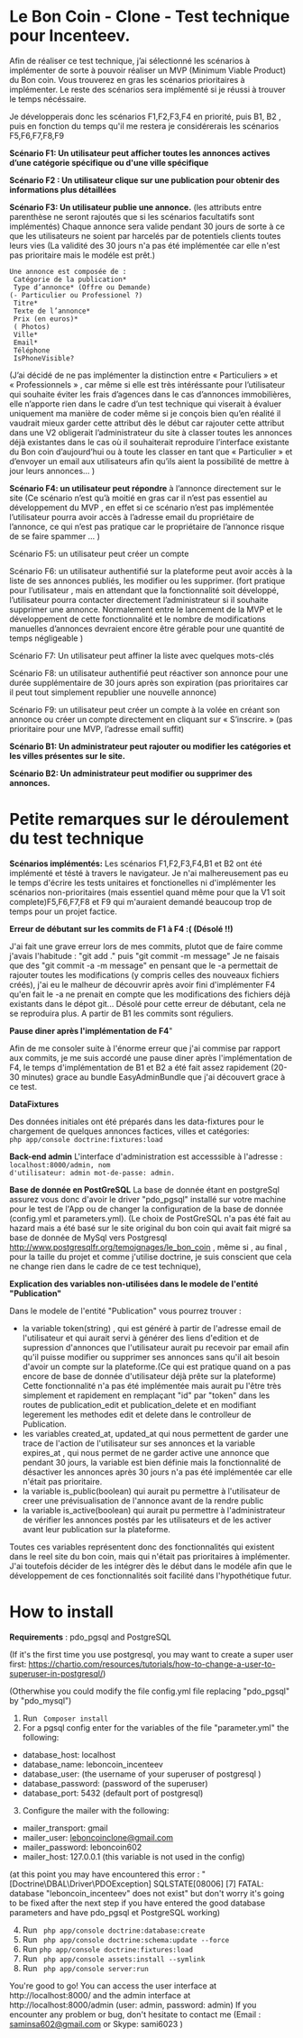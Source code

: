 # Le Bon Coin - Clone - Test technique pour Incenteev.
Afin de réaliser ce test technique, j’ai sélectionné les scénarios à implémenter de sorte à pouvoir réaliser un MVP (Minimum Viable Product) du Bon coin. Vous trouverez en gras les scénarios prioritaires à implémenter. Le reste des scénarios sera implémenté si je réussi à trouver le temps nécéssaire.

Je développerais donc les scénarios F1,F2,F3,F4 en priorité, puis B1, B2 , puis en fonction du temps qu'il me restera je considérerais les scénarios F5,F6,F7,F8,F9

**Scénario F1: Un utilisateur peut afficher toutes les annonces actives d’une catégorie spécifique ou d'une ville spécifique** 

**Scénario F2 : Un utilisateur clique sur une publication pour obtenir des informations plus détaillées**

**Scénario F3: Un utilisateur publie une annonce.** (les attributs entre parenthèse ne seront rajoutés que si les scénarios facultatifs sont implémentés)
Chaque annonce sera valide pendant 30 jours de sorte à ce que les utilisateurs ne soient par harcelés par de potentiels clients toutes leurs vies (La validité des 30 jours n'a pas été implémentée car elle n'est pas prioritaire mais le modéle est prêt.)

	Une annonce est composée de :
	 Catégorie de la publication*
	 Type d’annonce* (Offre ou Demande)
	(- Particulier ou Professionel ?)
	 Titre*
	 Texte de l’annonce*
	 Prix (en euros)*
	 ( Photos)
     Ville*
 	 Email*
	 Téléphone
     IsPhoneVisible?
	
(J’ai décidé de ne pas implémenter la distinction entre « Particuliers » et « Professionnels » , car même si elle est très intéréssante pour l’utilisateur qui souhaite éviter les frais d’agences dans le cas d’annonces immobilières, elle n’apporte rien dans le cadre d’un test technique qui viserait à évaluer uniquement ma manière de coder même si je conçois bien qu’en réalité il vaudrait mieux garder cette attribut dès le début car rajouter cette attribut dans une V2 obligerait l’administrateur du site à classer toutes les annonces déjà existantes dans le cas où il souhaiterait reproduire l’interface existante du Bon coin d’aujourd’hui ou à toute les classer en tant que « Particulier » et d’envoyer un email aux utilisateurs afin qu’ils aient la possibilité de mettre à jour leurs annonces… )

**Scénario F4: un utilisateur peut répondre** à l’annonce directement sur le site 
(Ce scénario n’est qu’à moitié en gras car il n’est pas essentiel au développement du MVP , en effet si ce scénario n’est pas implémentée l’utilisateur pourra avoir accès à l’adresse email du propriétaire de l’annonce, ce qui n’est pas pratique car le propriétaire de l’annonce risque de se faire spammer … ) 

Scénario F5: un utilisateur peut créer un compte

Scénario F6: un utilisateur authentifié sur la plateforme peut avoir accès à la liste de ses annonces publiés, les modifier ou les supprimer. (fort pratique pour l’utilisateur , mais en attendant que la fonctionnalité soit développé, l’utilisateur pourra contacter directement l’administrateur si il souhaite supprimer une annonce. Normalement entre le lancement de la MVP et le développement de cette fonctionnalité et le nombre de modifications manuelles d’annonces devraient encore être gérable pour une quantité de temps négligeable )

Scénario F7: Un utilisateur peut affiner la liste avec quelques mots-clés

Scénario F8: un utilisateur authentifié peut réactiver son annonce pour une durée supplémentaire de 30 jours après son expiration (pas prioritaires car il peut tout simplement republier une nouvelle annonce)

Scénario F9: un utilisateur peut créer un compte à la volée en créant son annonce ou créer un compte directement en cliquant sur « S’inscrire. » (pas prioritaire pour une MVP, l’adresse email suffit)



**Scénario B1: Un administrateur peut rajouter ou modifier les catégories et les villes présentes sur le site.**

**Scénario B2: Un administrateur peut modifier ou supprimer des annonces.**

# Petite remarques sur le déroulement du test technique 

**Scénarios implémentés:**
Les scénarios F1,F2,F3,F4,B1 et B2 ont été implémenté et tésté à travers le navigateur. Je n'ai malhereusement pas eu le temps d'écrire les tests unitaires et fonctionelles ni d'implémenter les scénarios non-prioritaires (mais essentiel quand même pour que la V1 soit complete)F5,F6,F7,F8 et F9 qui m'auraient demandé beaucoup trop de temps pour un projet factice.

**Erreur de débutant sur les commits de F1 à F4 :( (Désolé !!)**

J'ai fait une grave erreur lors de mes commits, plutot que de faire comme j'avais l'habitude : "git add ." puis "git commit -m message"
Je ne faisais que des "git commit -a -m message" en pensant que le -a permettait de rajouter toutes les modifications (y compris celles des nouveaux fichiers créés), j'ai eu le malheur de découvrir après avoir fini d'implémenter F4 qu'en fait le -a ne prenait en compte que les modifications des fichiers déjà existants dans le dépot git... Désolé pour cette erreur de débutant, cela ne se reproduira plus. A partir de B1 les commits sont réguliers.
 
 **Pause diner après l'implémentation de F4**"

Afin de me consoler suite à l'énorme erreur que j'ai commise par rapport aux commits, je me suis accordé une pause diner après l'implémentation de F4, le temps d'implémentation de B1 et B2 a été fait assez rapidement (20-30 minutes) grace au bundle EasyAdminBundle que j'ai découvert grace à ce test.

**DataFixtures**

Des données initiales ont été préparés dans les data-fixtures pour le chargement de quelques annonces factices, villes et catégories:
<code>
php app/console doctrine:fixtures:load
</code>

**Back-end admin**
L'interface d'administration est accesssible à l'adresse : 
<code>
localhost:8000/admin, 
nom d'utilisateur: admin 
mot-de-passe: admin.
</code>

**Base de donnée en PostGreSQL**
La base de donnée étant en postgreSql assurez vous donc d'avoir le driver "pdo_pgsql" installé sur votre machine pour le test de l'App ou de changer la configuration de la base de donnée (config.yml et parameters.yml).
(Le choix de PostGreSQL n'a pas été fait au hazard mais a été basé sur le site original du bon coin qui avait fait migré sa base de donnée de MySql vers Postgresql http://www.postgresqlfr.org/temoignages/le_bon_coin , même si , au final , pour la taille du projet et comme j'utilise doctrine, je suis conscient que cela ne change rien dans le cadre de ce test technique),


**Explication des variables non-utilisées dans le modele de l'entité "Publication"**

Dans le modele de l'entité "Publication" vous pourrez trouver :

- la variable token(string) , qui est généré à partir de l'adresse email de l'utilisateur et qui aurait servi à générer des liens d'edition et de supression d'annonces que l'utilisateur aurait pu recevoir par email afin qu'il puisse modifier ou supprimer ses annonces sans qu'il ait besoin d'avoir un compte sur la plateforme.(Ce qui est pratique quand on a pas encore de base de donnée d'utilisateur déjà prête sur la plateforme) Cette fonctionnalité n'a pas été implémentée mais aurait pu l'être très simplement et rapidement en remplaçant "id" par "token" dans les routes de publication_edit et publication_delete et en modifiant legerement les methodes edit et delete dans le controlleur de Publication.
- les variables created_at, updated_at qui nous permettent de garder une trace de l'action de l'utilisateur sur ses annonces et la variable expires_at , qui nous permet de ne garder active une annonce que pendant 30 jours, la variable est bien définie mais la fonctionnalité de désactiver les annonces après 30 jours n'a pas été implémentée car elle n'était pas prioritaire.
- la variable is_public(boolean) qui aurait pu permettre à l'utilisateur de creer une prévisualisation de l'annonce avant de la rendre public
- la variable is_active(boolean) qui aurait pu permettre à l'administrateur de vérifier les annonces postés par les utilisateurs et de les activer avant leur publication sur la plateforme.

Toutes ces variables représentent donc des fonctionnalités qui existent dans le reel site du bon coin, mais qui n'était pas prioritaires à implémenter. J'ai toutefois décider de les intégrer dès le début dans le modéle afin que le développement de ces fonctionnalités soit facilité dans l'hypothétique futur.

# How to install

**Requirements** : pdo_pgsql  and PostgreSQL 

(If it's the first time you use postgresql, you may want to create a super user first: https://chartio.com/resources/tutorials/how-to-change-a-user-to-superuser-in-postgresql/)

(Otherwhise you could modify the file config.yml file replacing "pdo_pgsql" by "pdo_mysql")

1. Run <code> Composer install </code>
2. For a pgsql config enter for the variables of the file "parameter.yml" the following:
  -  database_host:     localhost
  -  database_name:     leboncoin_incenteev
  -  database_user:      (the username of your superuser of postgresql  )
  -  database_password: (password of the superuser)
  -  database_port: 5432 (default port of postgresql)
  
  
  3. Configure the mailer with the following:
  - mailer_transport: gmail
  - mailer_user: leboncoinclone@gmail.com
  - mailer_password: leboncoin602
  - mailer_host: 127.0.0.1 (this variable is not used in the config)

(at this point you may have encountered this error : " [Doctrine\DBAL\Driver\PDOException] SQLSTATE[08006] [7] FATAL:  database "leboncoin_incenteev" does not exist" but don't worry it's going to be fixed after the next step if you have entered the good database parameters and have pdo_pgsql et PostgreSQL working)
  
4. Run <code> php app/console doctrine:database:create </code>
5. Run <code> php app/console doctrine:schema:update --force </code>
6. Run <code>php app/console doctrine:fixtures:load</code>
7. Run <code> php app/console assets:install --symlink </code>
8. Run <code> php app/console server:run </code>

You're good to go! You can access the user interface at http://localhost:8000/ and the admin interface at http://localhost:8000/admin (user: admin, password: admin) If you encounter any problem or bug, don't hesitate to contact me 
(Email : saminsa602@gmail.com or Skype: sami6023 )
  
  
    


